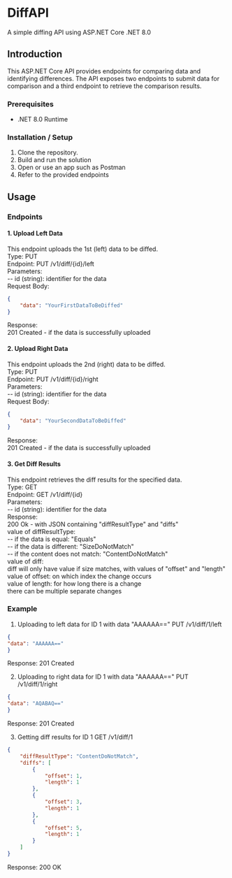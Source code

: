 # DiffAPI

 A simple diffing API using ASP.NET Core .NET 8.0

## Introduction

This ASP.NET Core API provides endpoints for comparing data and identifying differences. The API exposes two endpoints to submit data for comparison and a third endpoint to retrieve the comparison results.

### Prerequisites

- .NET 8.0 Runtime

### Installation / Setup

1. Clone the repository.
2. Build and run the solution
3. Open or use an app such as Postman
4. Refer to the provided endpoints

## Usage

### Endpoints

#### 1. Upload Left Data
This endpoint uploads the 1st (left) data to be diffed.  
Type: PUT  
Endpoint: PUT /v1/diff/{id}/left  
Parameters:  
-- id (string): identifier for the data  
Request Body:  
```json
{
    "data": "YourFirstDataToBeDiffed"
}
```
Response:  
201 Created - if the data is successfully uploaded  

#### 2. Upload Right Data
This endpoint uploads the 2nd (right) data to be diffed.  
Type: PUT  
Endpoint: PUT /v1/diff/{id}/right  
Parameters:  
-- id (string): identifier for the data  
Request Body:  
```json
{
    "data": "YourSecondDataToBeDiffed"
}
```
Response:  
201 Created - if the data is successfully uploaded  

#### 3. Get Diff Results
This endpoint retrieves the diff results for the specified data.  
Type: GET  
Endpoint: GET /v1/diff/{id}  
Parameters:  
-- id (string): identifier for the data  
Response:  
200 Ok - with JSON containing "diffResultType" and "diffs"  
value of diffResultType:  
-- if the data is equal: "Equals"  
-- if the data is different: "SizeDoNotMatch"  
-- if the content does not match: "ContentDoNotMatch"  
value of diff:  
diff will only have value if size matches, with values of "offset" and "length"  
value of offset: on which index the change occurs  
value of length: for how long there is a change  
there can be multiple separate changes  

### Example

1. Uploading to left data for ID 1 with data "AAAAAA=="
PUT /v1/diff/1/left
```json
{
"data": "AAAAAA=="
}
```
Response: 201 Created


2. Uploading to right data for ID 1 with data "AAAAAA=="
PUT /v1/diff/1/right
```json
{
"data": "AQABAQ=="
}
```
Response: 201 Created


3. Getting diff results for ID 1
GET /v1/diff/1
```json
{
    "diffResultType": "ContentDoNotMatch",
    "diffs": [
        {
            "offset": 1,
            "length": 1
        },
        {
            "offset": 3,
            "length": 1
        },
        {
            "offset": 5,
            "length": 1
        }
    ]
}
```
Response: 200 OK


